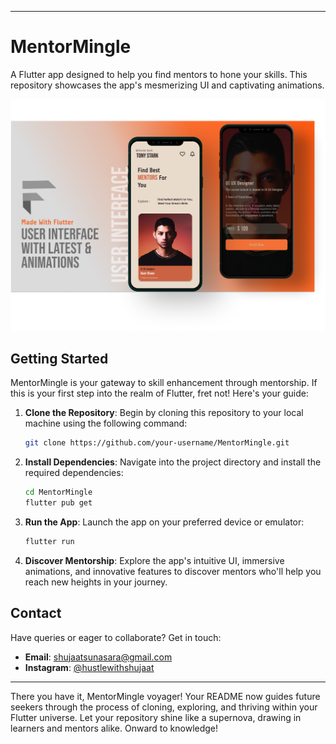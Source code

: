 
---

# MentorMingle

A Flutter app designed to help you find mentors to hone your skills. This repository showcases the app's mesmerizing UI and captivating animations.

<img src="https://github.com/shujaatsunasra/MentorMingle-FlutterApp/blob/main/assets/images/Group%204.png?raw=true" alt="Presentation Image Alt Text" width="800">

## Getting Started

MentorMingle is your gateway to skill enhancement through mentorship. If this is your first step into the realm of Flutter, fret not! Here's your guide:

1. **Clone the Repository**: Begin by cloning this repository to your local machine using the following command:

   ```bash
   git clone https://github.com/your-username/MentorMingle.git
   ```

2. **Install Dependencies**: Navigate into the project directory and install the required dependencies:

   ```bash
   cd MentorMingle
   flutter pub get
   ```

3. **Run the App**: Launch the app on your preferred device or emulator:

   ```bash
   flutter run
   ```

4. **Discover Mentorship**: Explore the app's intuitive UI, immersive animations, and innovative features to discover mentors who'll help you reach new heights in your journey.

## Contact

Have queries or eager to collaborate? Get in touch:

- **Email**: [shujaatsunasara@gmail.com](mailto:shujaatsunasara@gmail.com)
- **Instagram**: [@hustlewithshujaat](https://www.instagram.com/hustlewithshujaat/)

---

There you have it, MentorMingle voyager! Your README now guides future seekers through the process of cloning, exploring, and thriving within your Flutter universe. Let your repository shine like a supernova, drawing in learners and mentors alike. Onward to knowledge!
